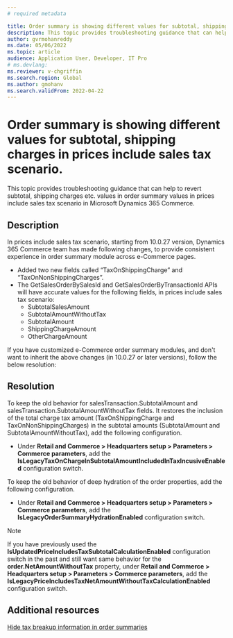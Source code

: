 ```yaml
---
# required metadata

title: Order summary is showing different values for subtotal, shipping charges in prices include sales tax scenario. 
description: This topic provides troubleshooting guidance that can help to revert subtotal, shipping charges etc. values in order summary values in prices include sales tax scenario in Microsoft Dynamics 365 Commerce.
author: gvrmohanreddy
ms.date: 05/06/2022
ms.topic: article 
audience: Application User, Developer, IT Pro
# ms.devlang: 
ms.reviewer: v-chgriffin
ms.search.region: Global
ms.author: gmohanv
ms.search.validFrom: 2022-04-22
---
```


# Order summary is showing different values for subtotal, shipping charges in prices include sales tax scenario. 

This topic provides troubleshooting guidance that can help to revert subtotal, shipping charges etc. values in order summary values in prices include sales tax scenario in Microsoft Dynamics 365 Commerce.

## Description

In prices include sales tax scenario, starting from 10.0.27 version, Dynamics 365 Commerce team has made following changes, to provide consistent experience in order summary module across e-Commerce pages. 

- Added two new fields called “TaxOnShippingCharge” and “TaxOnNonShippingCharges”. 
- The GetSalesOrderBySalesId and GetSalesOrderByTransactionId APIs will have accurate values for the following fields, in prices include sales tax scenario: 
    - SubtotalSalesAmount
    - SubtotalAmountWithoutTax
    - SubtotalAmount
    - ShippingChargeAmount
    - OtherChargeAmount

If you have customized e-Commerce order summary modules, and don't want to inherit the above changes (in 10.0.27 or later versions), follow the below resolution:

## Resolution

To keep the old behavior for salesTransaction.SubtotalAmount and salesTransaction.SubtotalAmountWithoutTax fields. It restores the inclusion of the total charge tax amount (TaxOnShippingCharge and TaxOnNonShippingCharges) in the subtotal amounts (SubtotalAmount and SubtotalAmountWithoutTax), add the following configuration.

- Under **Retail and Commerce \> Headquarters setup \> Parameters  \> Commerce parameters**, add the **IsLegacyTaxOnChargeInSubtotalAmountIncludedInTaxIncusiveEnabled** configuration switch.

To keep the old behavior of deep hydration of the order properties, add the following configuration.

- Under **Retail and Commerce \> Headquarters setup \> Parameters  \> Commerce parameters**, add the **IsLegacyOrderSummaryHydrationEnabled** configuration switch.

> [!NOTE]
> If you have previously used the **IsUpdatedPriceIncludesTaxSubtotalCalculationEnabled** configuration switch in the past and still want same behavior for the **order.NetAmountWithoutTax** property, under **Retail and Commerce \> Headquarters setup \> Parameters  \> Commerce parameters**,  add the **IsLegacyPriceIncludesTaxNetAmountWithoutTaxCalculationEnabled** configuration switch.

## Additional resources

[Hide tax breakup information in order summaries](../hide-taxes-breakup.md)

